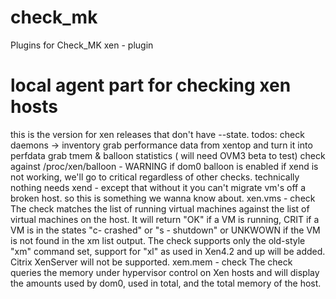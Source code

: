 # check_mk
Plugins for Check_MK
xen - plugin
# local agent part for checking xen hosts
this is the version for xen releases that don't have --state.
todos:
check daemons -> inventory
grab performance data from xentop and turn it into perfdata
grab tmem & balloon statistics ( will need OVM3 beta to test)
check against /proc/xen/balloon - WARNING if dom0 balloon is enabled
if xend is not working, we'll go to critical regardless of other checks.
technically nothing needs xend - except that without it you can't migrate vm's
off a broken host. so this is something we wanna know about.
xen.vms - check
The  check matches the  list of running  virtual machines against  the list of 
 virtual  machines on the host. It will return "OK" if a VM is running, CRIT if 
 a  VM is in the states "c- crashed" or  "s - shutdown" or UNKWOWN if the VM is 
 not  found in the xm  list output. The check  supports only the old-style "xm" 
 command  set, support for "xl" as used in  Xen4.2 and up will be added. Citrix 
 XenServer will not be supported.
 xem.mem - check
 The  check queries the memory  under hypervisor control on  Xen hosts and will 
 display  the amounts used by dom0, used in  total, and the total memory of the 
 host.
 
